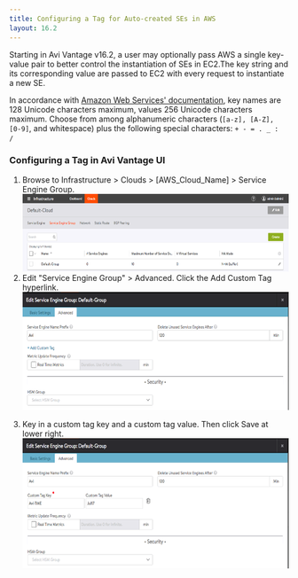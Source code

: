 ```yaml
---
title: Configuring a Tag for Auto-created SEs in AWS
layout: 16.2
---
```

Starting in Avi Vantage v16.2, a user may optionally pass AWS a single key-value pair to better control the instantiation of SEs in EC2.The key string and its corresponding value are passed to EC2 with every request to instantiate a new SE.

In accordance with <a href="http://docs.aws.amazon.com/awsaccountbilling/latest/aboutv2/allocation-tag-restrictions.html">Amazon Web Services' documentation</a>, key names are 128 Unicode characters maximum, values 256 Unicode characters maximum. Choose from among alphanumeric characters (<code>[a-z], [A-Z], [0-9]</code>, and whitespace) plus the following special characters: <code>+ - = . _ : /</code>

### Configuring a Tag in Avi Vantage UI

<ol> 
 <li class="p1"><span class="s1">Browse to Infrastructure &gt; Clouds &gt; [AWS_Cloud_Name] &gt; Service Engine Group.</span><span class="s1"><a href="img/FIRST.png"><br> <img class="alignnone wp-image-11137" src="img/FIRST.png" alt="FIRST" width="600" height="140"><br> </a></span></li> 
 <li class="p1">Edit "Service Engine Group" &gt; Advanced. Click the Add Custom Tag hyperlink.<br> <a href="img/SECOND.png"><img class="alignnone wp-image-11138" src="img/SECOND.png" alt="SECOND" width="600" height="213"><br> </a></li> 
 <li class="p1"> <p class="p1"><span class="s1">Key in a custom tag key and a custom tag value. Then click Save at lower right.<br> <a href="img/THIRD.png"><img class="alignnone wp-image-11139" src="img/THIRD.png" alt="THIRD" width="600" height="235"></a></span></p> </li> 
</ol> 